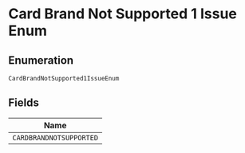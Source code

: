 
# Card Brand Not Supported 1 Issue Enum

## Enumeration

`CardBrandNotSupported1IssueEnum`

## Fields

| Name |
|  --- |
| `CARDBRANDNOTSUPPORTED` |


